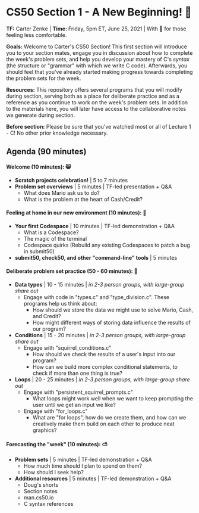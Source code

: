 # CS50 Section 1 - A New Beginning! :seedling:
<b>TF:</b> Carter Zenke | <b>Time: </b>Friday, 5pm ET, June 25, 2021 | With :sparkling_heart: for those feeling less comfortable.

<b>Goals:</b> Welcome to Carter's CS50 Section! This first section will introduce you to your section mates, engage you in discussion about how to complete the week's problem sets, and help you develop your mastery of C's <i>syntax</i> (the structure or "grammar" with which we write C code). Afterwards, you should feel that you've already started making progress towards completing the problem sets for the week.

<b>Resources:</b> This repository offers several programs that you will modify during section, serving both as a place for deliberate practice and as a reference as you continue to work on the week's problem sets. In addition to the materials here, you will later have access to the collaborative notes we generate during section.

<b>Before section:</b> Please be sure that you've watched most or all of Lecture 1 - C! No other prior knowledge necessary. 

## Agenda (90 minutes)
#### Welcome (10 minutes): :smile_cat:
- <b>Scratch projects celebration!</b> | 5 to 7 minutes
- <b>Problem set overviews</b> | 5 minutes | TF-led presentation + Q&A
	- What does Mario ask us to do?
	- What is the problem at the heart of Cash/Credit? 
    
#### Feeling at home in our new environment (10 minutes): :house_with_garden:
- <b>Your first Codespace</b> | 10 minutes | TF-led demonstration + Q&A
	- What is a Codespace?
    - The magic of the terminal 
    - Codespace quirks (Rebuild any existing Codespaces to patch a bug in submit50)
 - <b>submit50, check50, and other "command-line" tools</b> | 5 minutes 

#### Deliberate problem set practice (50 - 60 minutes):  :wrench:
- <b>Data types</b> | 10 - 15 minutes | <i>in 2-3 person groups, with large-group share out</i>
	- Engage with code in "types.c" and "type_division.c". These programs help us think about:
	    - How should we store the data we might use to solve Mario, Cash, and Credit?
	    - How might different ways of storing data influence the results of our program?
- <b>Conditions</b> | 15 - 20 minutes | <i>in 2-3 person groups, with large-group share out</i>
	- Engage with "squirrel_conditions.c"
		- How should we check the results of a user's input into our program?
		- How can we build more complex conditional statements, to check if more than one thing is true?
- <b>Loops</b> | 20 - 25 minutes | <i>in 2-3 person groups, with large-group share out</i>
	- Engage with "persistent_squirrel_prompts.c"
		- What loops might work well when we want to keep prompting the user until we get an input we like?
	- Engage with "for_loops.c"
		- What are "for loops", how do we create them, and how can we creatively make them build on each other to produce neat graphics?

#### Forecasting the "week" (10 minutes): :partly_sunny:
- <b>Problem sets</b> | 5 minutes | TF-led demonstration + Q&A
	- How much time should I plan to spend on them?
	- How should I seek help?
- <b>Additional resources</b> | 5 minutes | TF-led demonstration + Q&A
	- Doug's shorts
	- Section notes
	- man.cs50.io
	- C syntax references